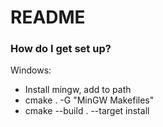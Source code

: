 # README #

### How do I get set up? ###

Windows:
* Install mingw, add to path
* cmake . -G "MinGW Makefiles"
* cmake --build . --target install

